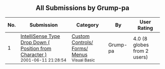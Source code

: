 ﻿<div align="center">

## All Submissions by Grump\-pa

</div>

No.  | Submission | Category | By   | User Rating
---- | ---------- | -------- | ---- | -----------
1 | [IntelliSense Type Drop Down \( Position from Character \)<br /><sup>2001-06-11 21:28:54</sup>](https://github.com/Planet-Source-Code/grump-pa-intellisense-type-drop-down-position-from-character__1-24013) | [Custom Controls/ Forms/  Menus<br /><sup>Visual Basic</sup>](../ByCategory/custom-controls-forms-menus__1-4.md) | Grump\-pa | 4.0 (8 globes from 2 users)
